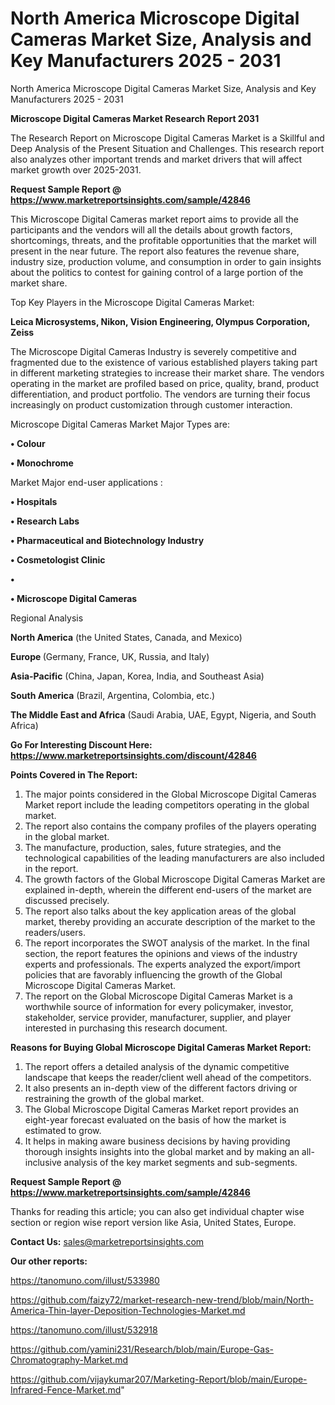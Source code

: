 # North America Microscope Digital Cameras Market Size, Analysis and Key Manufacturers 2025 - 2031
North America Microscope Digital Cameras Market Size, Analysis and Key Manufacturers 2025 - 2031

<strong>Microscope Digital Cameras Market Research Report 2031</strong>

The Research Report on Microscope Digital Cameras Market is a Skillful and Deep Analysis of the Present Situation and Challenges. This research report also analyzes other important trends and market drivers that will affect market growth over 2025-2031.

<strong>Request Sample Report @ <a href=https://www.marketreportsinsights.com/sample/42846>https://www.marketreportsinsights.com/sample/42846</a></strong>

This Microscope Digital Cameras market report aims to provide all the participants and the vendors will all the details about growth factors, shortcomings, threats, and the profitable opportunities that the market will present in the near future. The report also features the revenue share, industry size, production volume, and consumption in order to gain insights about the politics to contest for gaining control of a large portion of the market share.

Top Key Players in the Microscope Digital Cameras Market:

<strong>Leica Microsystems, Nikon, Vision Engineering, Olympus Corporation, Zeiss</strong>

The Microscope Digital Cameras Industry is severely competitive and fragmented due to the existence of various established players taking part in different marketing strategies to increase their market share. The vendors operating in the market are profiled based on price, quality, brand, product differentiation, and product portfolio. The vendors are turning their focus increasingly on product customization through customer interaction.

Microscope Digital Cameras Market Major Types are:

<strong>•  Colour

•  Monochrome</strong>

Market Major end-user applications :

<strong>•  Hospitals

•  Research Labs

•  Pharmaceutical and Biotechnology Industry

•  Cosmetologist Clinic

•  

•  Microscope Digital Cameras</strong>

Regional Analysis

</u><strong><b>North America</b></strong> (the United States, Canada, and Mexico)

<strong><b>Europe </b></strong>(Germany, France, UK, Russia, and Italy)

<strong><b>Asia-Pacific</b></strong> (China, Japan, Korea, India, and Southeast Asia)

<strong><b>South America</b></strong> (Brazil, Argentina, Colombia, etc.)

<strong><b>The Middle East and Africa</b></strong> (Saudi Arabia, UAE, Egypt, Nigeria, and South Africa)

<strong>Go For Interesting Discount Here: <a href=https://www.marketreportsinsights.com/discount/42846>https://www.marketreportsinsights.com/discount/42846</a></strong>

<strong>Points Covered in The Report:</strong>
<ol>
  <li>The major points considered in the Global Microscope Digital Cameras Market report include the leading competitors operating in the global market.</li>
  <li>The report also contains the company profiles of the players operating in the global market.</li>
  <li>The manufacture, production, sales, future strategies, and the technological capabilities of the leading manufacturers are also included in the report.</li>
  <li>The growth factors of the Global Microscope Digital Cameras Market are explained in-depth, wherein the different end-users of the market are discussed precisely.</li>
  <li>The report also talks about the key application areas of the global market, thereby providing an accurate description of the market to the readers/users.</li>
  <li>The report incorporates the SWOT analysis of the market. In the final section, the report features the opinions and views of the industry experts and professionals. The experts analyzed the export/import policies that are favorably influencing the growth of the Global Microscope Digital Cameras Market.</li>
  <li>The report on the Global Microscope Digital Cameras Market is a worthwhile source of information for every policymaker, investor, stakeholder, service provider, manufacturer, supplier, and player interested in purchasing this research document.</li>
</ol>
<strong>Reasons for Buying Global Microscope Digital Cameras Market Report:</strong>

<ol>
  <li>The report offers a detailed analysis of the dynamic competitive landscape that keeps the reader/client well ahead of the competitors.</li>
  <li>It also presents an in-depth view of the different factors driving or restraining the growth of the global market.</li>
  <li>The Global Microscope Digital Cameras Market report provides an eight-year forecast evaluated on the basis of how the market is estimated to grow.</li>
  <li>It helps in making aware business decisions by having providing thorough insights insights into the global market and by making an all-inclusive analysis of the key market segments and sub-segments.</li>
</ol>
<strong>Request Sample Report @ <a href=https://www.marketreportsinsights.com/sample/42846>https://www.marketreportsinsights.com/sample/42846</a></strong>


Thanks for reading this article; you can also get individual chapter wise section or region wise report version like Asia, United States, Europe.

<strong>Contact Us:</strong>
sales@marketreportsinsights.com

<strong>Our other reports:</strong>

<a href=https://tanomuno.com/illust/533980>https://tanomuno.com/illust/533980</a>

<a href=https://github.com/faizy72/market-research-new-trend/blob/main/North-America-Thin-layer-Deposition-Technologies-Market.md>https://github.com/faizy72/market-research-new-trend/blob/main/North-America-Thin-layer-Deposition-Technologies-Market.md</a>

<a href=https://tanomuno.com/illust/532918>https://tanomuno.com/illust/532918</a>

<a href=https://github.com/yamini231/Research/blob/main/Europe-Gas-Chromatography-Market.md>https://github.com/yamini231/Research/blob/main/Europe-Gas-Chromatography-Market.md</a>

<a href=https://github.com/vijaykumar207/Marketing-Report/blob/main/Europe-Infrared-Fence-Market.md>https://github.com/vijaykumar207/Marketing-Report/blob/main/Europe-Infrared-Fence-Market.md</a>"
